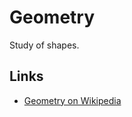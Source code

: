 # Geometry

Study of shapes.


## Links

- [Geometry on Wikipedia](https://en.wikipedia.org/wiki/Geometry)
